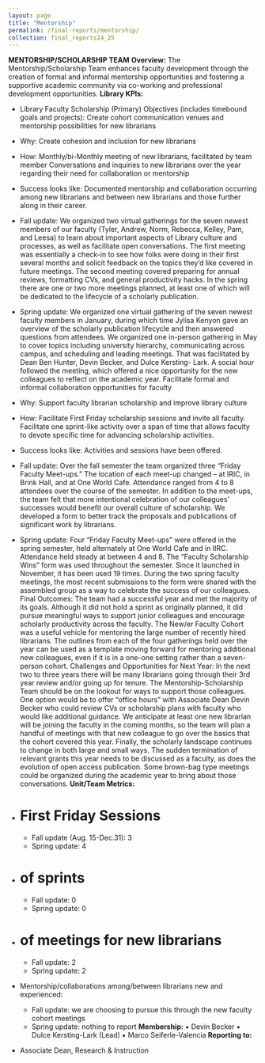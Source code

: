 ```yaml
---
layout: page
title: "Mentorship"
permalink: /final-reports/mentorship/
collection: final_reports24_25
---
```


**MENTORSHIP/SCHOLARSHIP TEAM**
**Overview:**
The Mentorship/Scholarship Team enhances faculty development through the creation of formal and
informal mentorship opportunities and fostering a supportive academic community via co-working and
professional development opportunities.
**Library KPIs:**
- Library Faculty Scholarship (Primary)
Objectives (includes timebound goals and projects):
Create cohort communication venues and mentorship possibilities for new librarians
- Why: Create cohesion and inclusion for new librarians
- How: Monthly/bi-Monthly meeting of new librarians, facilitated by team member
Conversations and inquiries to new librarians over the year regarding their need for
collaboration or mentorship
- Success looks like: Documented mentorship and collaboration occurring among new librarians
and between new librarians and those further along in their career.
- Fall update: We organized two virtual gatherings for the seven newest members of our faculty
(Tyler, Andrew, Norm, Rebecca, Kelley, Pam, and Leesa) to learn about important aspects of
Library culture and processes, as well as facilitate open conversations. The first meeting was
essentially a check-in to see how folks were doing in their first several months and solicit
feedback on the topics they’d like covered in future meetings. The second meeting covered
preparing for annual reviews, formatting CVs, and general productivity hacks. In the spring there
are one or two more meetings planned, at least one of which will be dedicated to the lifecycle of
a scholarly publication.
- Spring update: We organized one virtual gathering of the seven newest faculty members in
January, during which time Jylisa Kenyon gave an overview of the scholarly publication lifecycle
and then answered questions from attendees. We organized one in-person gathering in May to
cover topics including university hierarchy, communicating across campus, and scheduling and
leading meetings. That was facilitated by Dean Ben Hunter, Devin Becker, and Dulce Kersting-
Lark. A social hour followed the meeting, which offered a nice opportunity for the new
colleagues to reflect on the academic year.
Facilitate formal and informal collaboration opportunities for faculty
- Why: Support faculty librarian scholarship and improve library culture
- How: Facilitate First Friday scholarship sessions and invite all faculty. Facilitate one sprint-like
activity over a span of time that allows faculty to devote specific time for advancing scholarship
activities.
- Success looks like: Activities and sessions have been offered.

- Fall update: Over the fall semester the team organized three “Friday Faculty Meet-ups.” The
location of each meet-up changed – at IRIC, in Brink Hall, and at One World Cafe. Attendance
ranged from 4 to 8 attendees over the course of the semester. In addition to the meet-ups, the
team felt that more intentional celebration of our colleagues’ successes would benefit our
overall culture of scholarship. We developed a form to better track the proposals and
publications of significant work by librarians.
- Spring update: Four “Friday Faculty Meet-ups" were offered in the spring semester, held
alternately at One World Cafe and in IIRC. Attendance held steady at between 4 and 8. The
“Faculty Scholarship Wins” form was used throughout the semester. Since it launched in
November, it has been used 19 times. During the two spring faculty meetings, the most recent
submissions to the form were shared with the assembled group as a way to celebrate the
success of our colleagues.
Final Outcomes: The team had a successful year and met the majority of its goals. Although it did not
hold a sprint as originally planned, it did pursue meaningful ways to support junior colleagues and
encourage scholarly productivity across the faculty. The New/er Faculty Cohort was a useful vehicle for
mentoring the large number of recently hired librarians. The outlines from each of the four gatherings
held over the year can be used as a template moving forward for mentoring additional new colleagues,
even if it is in a one-one setting rather than a seven-person cohort.
Challenges and Opportunities for Next Year: In the next two to three years there will be many librarians
going through their 3rd year review and/or going up for tenure. The Mentorship-Scholarship Team
should be on the lookout for ways to support those colleagues. One option would be to offer “office
hours” with Associate Dean Devin Becker who could review CVs or scholarship plans with faculty who
would like additional guidance. We anticipate at least one new librarian will be joining the faculty in the
coming months, so the team will plan a handful of meetings with that new colleague to go over the
basics that the cohort covered this year. Finally, the scholarly landscape continues to change in both
large and small ways. The sudden termination of relevant grants this year needs to be discussed as a
faculty, as does the evolution of open access publication. Some brown-bag type meetings could be
organized during the academic year to bring about those conversations.
**Unit/Team Metrics:**
- # First Friday Sessions
  - Fall update (Aug. 15-Dec.31): 3
  - Spring update: 4
- # of sprints
  - Fall update: 0
  - Spring update: 0
- # of meetings for new librarians
  - Fall update: 2
  - Spring update: 2

- Mentorship/collaborations among/between librarians new and experienced:
  - Fall update: we are choosing to pursue this through the new faculty cohort meetings
  - Spring update: nothing to report
**Membership:**
▪ Devin Becker
▪ Dulce Kersting-Lark (Lead)
▪ Marco Seiferle-Valencia
**Reporting to:**
- Associate Dean, Research & Instruction

